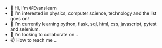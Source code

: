- 👋 Hi, I’m @Evanslearn
- 👀 I’m interested in physics, computer science, technology and the list goes on!
- 🌱 I’m currently learning python, flask, sql, html, css, javascript, pytest and selenium.
- 💞️ I’m looking to collaborate on ..
- 📫 How to reach me ...

<!---
Evanslearn/Evanslearn is a ✨ special ✨ repository because its `README.md` (this file) appears on your GitHub profile.
You can click the Preview link to take a look at your changes.
--->
